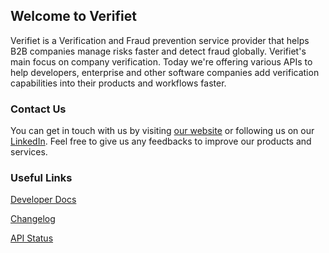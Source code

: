 ## Welcome to Verifiet

Verifiet is a Verification and Fraud prevention service provider that helps B2B companies manage risks faster and detect fraud globally. 
Verifiet's main focus on company verification. Today we're offering various APIs to help developers, enterprise and other software companies
add verification capabilities into their products and workflows faster.



### Contact Us

You can get in touch with us by visiting [our website](https://verifiet.com) or following us on our [LinkedIn](https://www.linkedin.com/company/verifiet).
Feel free to give us any feedbacks to improve our products and services.


### Useful Links

[Developer Docs](https://docs.verifiet.com)

[Changelog](https://verifiet.com/changelog)

[API Status](https://status.verifiet.com)
